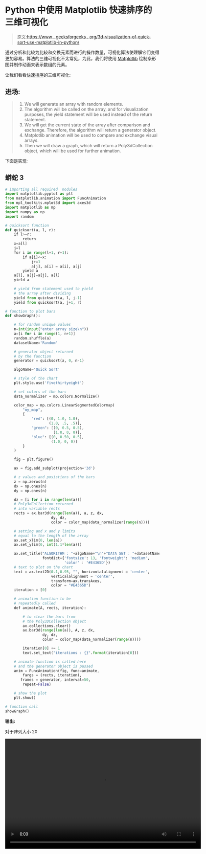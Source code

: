 # Python 中使用 Matplotlib 快速排序的三维可视化

> 原文:[https://www . geeksforgeeks . org/3d-visualization-of-quick-sort-use-matplotlib-in-python/](https://www.geeksforgeeks.org/3d-visualisation-of-quick-sort-using-matplotlib-in-python/)

通过分析和比较为比较和交换元素而进行的操作数量，可视化算法使理解它们变得更加容易。算法的三维可视化不太常见，为此，我们将使用 [Matplotlib](https://www.geeksforgeeks.org/python-introduction-matplotlib/) 绘制条形图并制作动画来表示数组的元素。

让我们看看[快速排序](https://www.geeksforgeeks.org/quick-sort/)的三维可视化:

## **进场:**

> 1.  We will generate an array with random elements.
> 2.  The algorithm will be called on the array, and for visualization purposes, the yield statement will be used instead of the return statement.
> 3.  We will get the current state of the array after comparison and exchange. Therefore, the algorithm will return a generator object.
> 4.  Matplotlib animation will be used to compare and exchange visual arrays.
> 5.  Then we will draw a graph, which will return a Poly3dCollection object, which will be used for further animation.

下面是实现:

## 蟒蛇 3

```py
# importing all required  modules
import matplotlib.pyplot as plt
from matplotlib.animation import FuncAnimation
from mpl_toolkits.mplot3d import axes3d
import matplotlib as mp
import numpy as np
import random

# quicksort function
def quicksort(a, l, r):
    if l>=r:
        return
    x=a[l]
    j=l
    for i in range(l+1, r+1):
        if a[i]<=x:
            j+=1
            a[j], a[i] = a[i], a[j]
        yield a
    a[l], a[j]=a[j], a[l]
    yield a

    # yield from statement used to yield
    # the array after dividing
    yield from quicksort(a, l, j-1)
    yield from quicksort(a, j+1, r)

# function to plot bars
def showGraph():

    # for random unique values
    n=int(input("enter array size\n"))
    a=[i for i in range(1, n+1)]
    random.shuffle(a)
    datasetName='Random'

    # generator object returned
    # by the function
    generator = quicksort(a, 0, n-1)

    algoName='Quick Sort'

    # style of the chart
    plt.style.use('fivethirtyeight')

    # set colors of the bars
    data_normalizer = mp.colors.Normalize()

    color_map = mp.colors.LinearSegmentedColormap(
        "my_map",
        {
            "red": [(0, 1.0, 1.0),
                    (1.0, .5, .5)],
            "green": [(0, 0.5, 0.5),
                      (1.0, 0, 0)],
            "blue": [(0, 0.50, 0.5),
                     (1.0, 0, 0)]
        }
    )

    fig = plt.figure()

    ax = fig.add_subplot(projection='3d')

    # z values and posistions of the bars
    z = np.zeros(n)
    dx = np.ones(n)
    dy = np.ones(n)

    dz = [i for i in range(len(a))]
    # Poly3dCollection returned
    # into variable rects
    rects = ax.bar3d(range(len(a)), a, z, dx,
                     dy, dz,
                     color = color_map(data_normalizer(range(n))))

    # setting and x and y limits
    # equal to the length of the array
    ax.set_xlim(0, len(a))
    ax.set_ylim(0, int(1.1*len(a)))

    ax.set_title("ALGORITHM : "+algoName+"\n"+"DATA SET : "+datasetName,
                 fontdict={'fontsize': 13, 'fontweight': 'medium',
                           'color' : '#E4365D'})
    # text to plot on the chart
    text = ax.text2D(0.1,0.95, "", horizontalalignment = 'center',
                     verticalalignment = 'center',
                     transform=ax.transAxes,
                     color = "#E4365D")
    iteration = [0]

    # animation function to be
    # repeatedly called
    def animate(A, rects, iteration):

        # to clear the bars from
        # the Poly3DCollection object
        ax.collections.clear()
        ax.bar3d(range(len(a)), A, z, dx,
                 dy, dz,
                 color = color_map(data_normalizer(range(n))))

        iteration[0] += 1
        text.set_text("iterations : {}".format(iteration[0]))

    # animate function is called here
    # and the generator object is passed
    anim = FuncAnimation(fig, func=animate,
        fargs = (rects, iteration),
       frames = generator, interval=50,
        repeat=False)

    # show the plot
    plt.show()

# function call
showGraph()
```

**输出:**

对于阵列大小 20

<video class="wp-video-shortcode" id="video-458040-1" width="640" height="360" preload="metadata" controls=""><source type="video/mp4" src="https://media.geeksforgeeks.org/wp-content/uploads/20200723004918/quicksort3d.mp4?_=1">[https://media.geeksforgeeks.org/wp-content/uploads/20200723004918/quicksort3d.mp4](https://media.geeksforgeeks.org/wp-content/uploads/20200723004918/quicksort3d.mp4)</video>